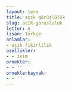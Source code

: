 ```yaml
---
layout: term
title: açık görüşlülük
slug: acik-gorusluluk
letter: A
lisan: Türkçe
anlamlar:
- açık fikirlilik
ozellikler:
- - isim
ornekler:
- - ''
orneklerkaynak:
- - ''
---
```

